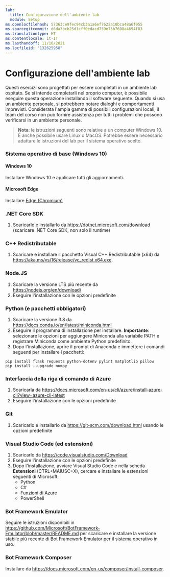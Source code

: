 ```yaml
---
lab:
  title: Configurazione dell'ambiente lab
  module: Setup
ms.openlocfilehash: 57363ce9fec94cb3a1a6ef7622a10bca48a6f055
ms.sourcegitcommit: d6da3bcb25d1cff0edacd759e75b7608a4694f03
ms.translationtype: HT
ms.contentlocale: it-IT
ms.lasthandoff: 11/16/2021
ms.locfileid: "132625958"
---
```

# <a name="lab-environment-setup"></a>Configurazione dell'ambiente lab

Questi esercizi sono progettati per essere completati in un ambiente lab ospitato. Se si intende completarli nel proprio computer, è possibile eseguire questa operazione installando il software seguente. Quando si usa un ambiente personale, si potrebbero notare dialoghi e comportamenti imprevisti. Considerata l'ampia gamma di possibili configurazioni locali, il team del corso non può fornire assistenza per tutti i problemi che possono verificarsi in un ambiente personale.

> **Nota**: le istruzioni seguenti sono relative a un computer Windows 10. È anche possibile usare Linux o MacOS. Potrebbe essere necessario adattare le istruzioni del lab per il sistema operativo scelto.

### <a name="base-operating-system-windows-10"></a>Sistema operativo di base (Windows 10)

#### <a name="windows-10"></a>Windows 10

Installare Windows 10 e applicare tutti gli aggiornamenti.

#### <a name="edge"></a>Microsoft Edge

Installare [Edge (Chromium)](https://microsoft.com/edge)

### <a name="net-core-sdk"></a>.NET Core SDK

1. Scaricarlo e installarlo da https://dotnet.microsoft.com/download (scaricare .NET Core SDK, non solo il runtime)

### <a name="c-redistributable"></a>C++ Redistributable

1. Scaricare e installare il pacchetto Visual C++ Redistributable (x64) da https://aka.ms/vs/16/release/vc_redist.x64.exe.

### <a name="nodejs"></a>Node.JS

1. Scaricare la versione LTS più recente da https://nodejs.org/en/download/ 
2. Eseguire l'installazione con le opzioni predefinite

### <a name="python-and-required-packages"></a>Python (e pacchetti obbligatori)

1. Scaricare la versione 3.8 da https://docs.conda.io/en/latest/miniconda.html 
2. Eseguire il programma di installazione per installare. **Importante**: selezionare le opzioni per aggiungere Miniconda alla variabile PATH e registrare Miniconda come ambiente Python predefinito.
3. Dopo l'installazione, aprire il prompt di Anaconda e immettere i comandi seguenti per installare i pacchetti: 

```
pip install flask requests python-dotenv pylint matplotlib pillow
pip install --upgrade numpy
```

### <a name="azure-cli"></a>Interfaccia della riga di comando di Azure

1. Scaricarla da https://docs.microsoft.com/en-us/cli/azure/install-azure-cli?view=azure-cli-latest 
2. Eseguire l'installazione con le opzioni predefinite

### <a name="git"></a>Git

1. Scaricarlo e installarlo da https://git-scm.com/download.html usando le opzioni predefinite


### <a name="visual-studio-code-and-extensions"></a>Visual Studio Code (ed estensioni)

1. Scaricarlo da https://code.visualstudio.com/Download 
2. Eseguire l'installazione con le opzioni predefinite 
3. Dopo l'installazione, avviare Visual Studio Code e nella scheda **Estensioni** (CTRL+MAIUSC+X), cercare e installare le estensioni seguenti di Microsoft:
    - Python
    - C#
    - Funzioni di Azure
    - PowerShell


### <a name="bot-framework-emulator"></a>Bot Framework Emulator

Seguire le istruzioni disponibili in https://github.com/Microsoft/BotFramework-Emulator/blob/master/README.md per scaricare e installare la versione stabile più recente di Bot Framework Emulator per il sistema operativo in uso.

### <a name="bot-framework-composer"></a>Bot Framework Composer

Installare da https://docs.microsoft.com/en-us/composer/install-composer.
